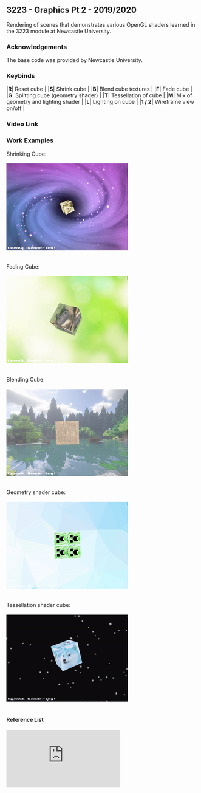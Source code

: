 ## 3223 - Graphics Pt 2 - 2019/2020

Rendering of scenes that demonstrates various OpenGL shaders learned in the 3223 module at Newcastle University.


### Acknowledgements
The base code was provided by Newcastle University.


### Keybinds
|**R**| Reset cube |
|**S**| Shrink cube |
|**B**| Blend cube textures |
|**F**| Fade cube |
|**G**| Splitting cube (geometry shader) |
|**T**| Tessellation of cube |
|**M**| Mix of geometry and lighting shader |
|**L**| Lighting on cube |
|**1 / 2**| Wireframe view on/off |


### Video Link

### Work Examples

Shrinking Cube:<br /><br />
![shrink](https://github.com/Akeilee/3223-Graphics-2/blob/main/shrinkCube.gif) <br /><br />

Fading Cube:<br /><br />
![fade](https://github.com/Akeilee/3223-Graphics-2/blob/main/fadeCube.gif) <br /><br />

Blending Cube:<br /><br />
![blend](https://github.com/Akeilee/3223-Graphics-2/blob/main/blendCube.gif) <br /><br />

Geometry shader cube:<br /><br />
![geom](https://github.com/Akeilee/3223-Graphics-2/blob/main/geomCube.gif) <br /><br />

Tessellation shader cube:<br /><br />
![tess](https://github.com/Akeilee/3223-Graphics-2/blob/main/tessCube.gif) <br /><br />





#### Reference List
![References](https://github.com/Akeilee/3223-Graphics-2/blob/main/Reference%20List.txt) <br /><br />
